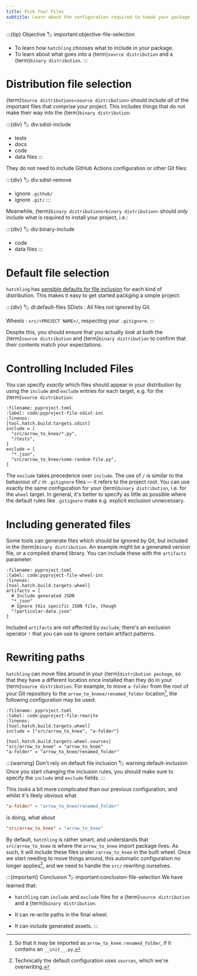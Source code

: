 ```yaml
---
title: Pick Your Files
subtitle: Learn about the configuration required to tweak your package
---
```


:::{tip} Objective
:label: important:objective-file-selection

- To learn how `hatchling` chooses what to include in your package.
- To learn about what goes into a {term}`source distribution` and a {term}`binary distribution`.
  :::

# Distribution file selection

{term}`Source distributions<source distribution>` should include _all_ of the important files that comprise your project. This includes things that do not make their way into the {term}`binary distribution`:

:::{div}
:label: div:sdist-include

- tests
- docs
- code
- data files
  :::

They do not need to include GitHub Actions configuration or other Git files:

:::{div}
:label: div:sdist-remove

- ignore `.github/`
- ignore `.git/`
  :::

Meanwhile, {term}`binary distributions<binary distribution>` should _only_ include what is required to install your project, i.e.:

:::{div}
:label: div:binary-include

- code
- data files
  :::

# Default file selection

`hatchling` has [sensible defaults for file inclusion](https://hatch.pypa.io/1.13/config/build/#file-selection) for each kind of distribution. This makes it easy to get started packging a simple project:

:::{div}
:label: dl:default-files
SDists
: All files _not_ ignored by Git.

Wheels
: `src/<PROJECT NAME>/`, respecting your `.gitignore`.
:::

Despite this, you should ensure that you actually _look_ at both the {term}`source distribution` and {term}`binary distribution` to confirm that their contents match your expectations.

# Controlling Included Files

You can specify _exactly_ which files should appear in your distribution by using the `include` and `exclude` entries for each target, e.g. for the {term}`source distribution`:

```{code} toml
:filename: pyproject.toml
:label: code:pyproject-file-sdist-inc
:linenos:
[tool.hatch.build.targets.sdist]
include = [
  "src/arrow_to_knee/*.py",
  "/tests",
]
exclude = [
  "*.json",
  "src/arrow_to_knee/some-random-file.py",
]
```

The `exclude` takes precedence over `include`. The use of `/` is similar to the behaviour of `/` in `.gitignore` files — it refers to the project root. You can use exactly the same configuration for your {term}`binary distribution`, i.e. for the `wheel` target. In general, it's better to specify as little as possible where the default rules like `.gitignore` make e.g. explicit exclusion unnecessary.

# Including generated files

Some tools can generate files which should be ignored by Git, but included in the {term}`binary distribution`. An example might be a generated version file, or a compiled shared library. You can include these with the `artifacts` parameter:

```{code} toml
:filename: pyproject.toml
:label: code:pyproject-file-wheel-inc
:linenos:
[tool.hatch.build.targets.wheel]
artifacts = [
  # Include generated JSON
  "*.json"
  # Ignore this specific JSON file, though
  "!particular-data.json"
]
```

Included `artifacts` are _not_ affected by `exclude`; there's an exclusion operator `!` that you can use to ignore certain artifact patterns.

# Rewriting paths

`hatchling` can move files around in your {term}`distribution package`, so that they have a different location once installed than they do in your {term}`source distribution`. For example, to move `a-folder` from the root of your Git repository to the `arrow_to_kneee/renamed_folder` location[^move], the following configuration may be used:

```{code} toml
:filename: pyproject.toml
:label: code:pyproject-file-rewrite
:linenos:
[tool.hatch.build.targets.wheel]
include = ["src/arrow_to_knee", "a-folder"]

[tool.hatch.build.targets.wheel.sources]
"src/arrow_to_knee" = "arrow_to_knee"
"a-folder" = "arrow_to_knee/renamed_folder"
```

:::{warning} Don't rely on default file inclusion
:label: warning:default-inclusion
Once you start changing the inclusion rules, you should make sure to specify the `include` and `exclude` fields.
:::

This looks a bit more complicated than our previous configuration, and whilst it's likely obvious what

```toml
"a-folder" = "arrow_to_knee/renamed_folder"
```

is doing, what about

```toml
"src/arrow_to_knee" = "arrow_to_knee"
```

By default, `hatchling` is rather smart, and understands that `src/arrow_to_knee` is where the `arrow_to_knee` import package lives. As such, it will include these files under `/arrow_to_knee` in the built wheel. Once we start needing to move things around, this automatic configuration no longer applies[^sources], and we need to handle the `src/` rewriting ourselves.

:::{important} Conclusion
:label: important:conclusion-file-selection
We have learned that:

- `hatchling` can `include` and `exclude` files for a {term}`source distribution` and a {term}`binary distribution`.
- It can re-write paths in the final wheel.
- It can include generated assets.
  :::

  [^move]: So that it may be imported as `arrow_to_knee.renamed_folder`, if it contains an `__init__.py`.

  [^sources]: Technically the default configuration uses `sources`, which we're overwriting.
